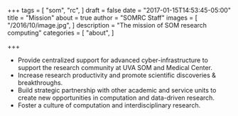 +++
tags = [
  "som",
  "rc",
]
draft = false
date = "2017-01-15T14:53:45-05:00"
title = "Mission"
about = true
author = "SOMRC Staff"
images = [
  "/2016/10/image.jpg",
]
description = "The mission of SOM research computing"
categories = [
  "about",
]

+++

<ul class="lead">
  <li>Provide centralized support for advanced cyber-infrastructure to support the research community at UVA SOM and Medical Center.
  <li>Increase research productivity and promote scientific discoveries & breakthroughs.
  <li>Build strategic partnership with other academic and service units to create new opportunities in computation and data-driven research.
  <li>Foster a culture of computation and interdisciplinary research.
</ul>
